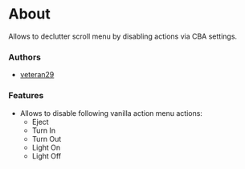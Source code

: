 # About

Allows to declutter scroll menu by disabling actions via CBA settings.

### Authors

- [veteran29](https://github.com/veteran29)

### Features

- Allows to disable following vanilla action menu actions:
    - Eject
    - Turn In
    - Turn Out
    - Light On
    - Light Off
